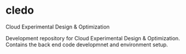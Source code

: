 # cledo
Cloud Experimental Design &amp; Optimization

Development repository for Cloud Experimental Design & Optimization. 
Contains the back end code developmnet and environment setup. 
